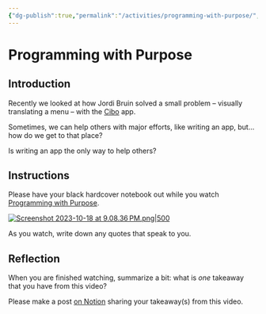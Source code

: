 ```yaml
---
{"dg-publish":true,"permalink":"/activities/programming-with-purpose/","dgHomeLink":true}
---
```


# Programming with Purpose

## Introduction

Recently we looked at how Jordi Bruin solved a small problem – visually translating a menu – with the [Cibo](https://apps.apple.com/us/app/cibo-visual-menu-translator/id1583992402) app.

Sometimes, we can help others with major efforts, like writing an app, but... how do we get to that place?

Is writing an app the only way to help others?

## Instructions

Please have your black hardcover notebook out while you watch [Programming with Purpose](https://www.youtube.com/embed/M-7DQJbMapI).

[![Screenshot 2023-10-18 at 9.08.36 PM.png|500](/img/user/Media/Screenshot%202023-10-18%20at%209.08.36%E2%80%AFPM.png)](https://www.youtube.com/embed/M-7DQJbMapI)

As you watch, write down any quotes that speak to you.

## Reflection

When you are finished watching, summarize a bit: what is *one* takeaway that you have from this video?

Please make a post [on Notion](https://notion.so) sharing your takeaway(s) from this video.